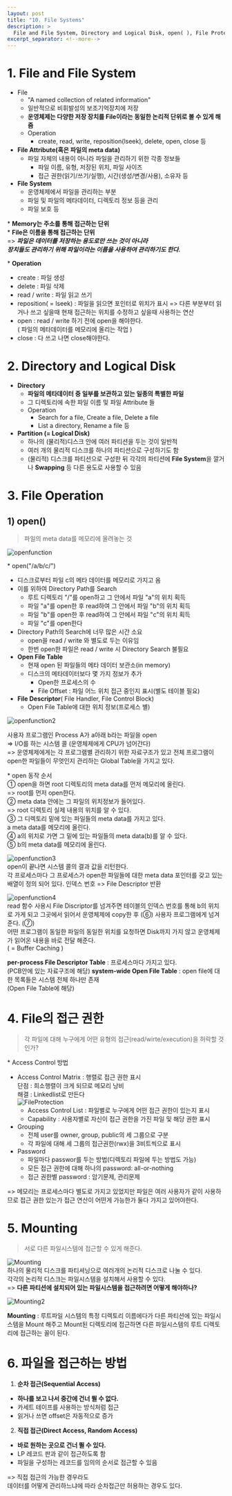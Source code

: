 ```yaml
---
layout: post
title: "10. File Systems"
description: >
  File and File System, Directory and Logical Disk, open( ), File Protection, File System의 Mounting, Access Methods
excerpt_separator: <!--more-->
---
```


<!--more-->

# 1. File and File System
- File
  - "A named collection of related information"
  - 일반적으로 비휘발성의 보조기억장치에 저장
  - **운영체제는 다양한 저장 장치를 File이라는 동일한 논리적 단위로 볼 수 있게 해줌**
  - Operation
    - create, read, write, reposition(lseek), delete, open, close 등
- **File Attribute(혹은 파일의 meta data)**
  - 파일 자체의 내용이 아니라 파일을 관리하기 위한 각종 정보들
    - 파일 이름, 유형, 저장된 위치, 파일 사이즈
    - 접근 권한(읽기/쓰기/실행), 시간(생성/변경/사용), 소유자 등
- **File System**
  - 운영체제에서 파일을 관리하는 부분
  - 파일 및 파일의 메타데이터, 디렉토리 정보 등을 관리
  - 파일 보호 등

\* **Memory는 주소를 통해 접근하는 단위**   
\* **File은 이름을 통해 접근하는 단위**   
=> ***파일은 데이터를 저장하는 용도로만 쓰는 것이 아니라***   
***장치들도 관리하기 위해 파일이라는 이름을 사용하여 관리하기도 한다.***    

\* **Operation**
- create : 파일 생성
- delete : 파일 삭제
- read / write : 파일 읽고 쓰기
- reposition( = lseek) : 파일을 읽으면 포인터로 위치가 표시 => 다른 부분부터 읽거나 쓰고 싶을때 현재 접근하는 위치를 수정하고 싶을때 사용하는 연산
- open : read / write 하기 전에 open을 해야한다.    
( 파일의 메타데이터를 메모리에 올리는 작업 )
- close : 다 쓰고 나면 close해야한다.  

# 2. Directory and Logical Disk
- **Directory**
  - **파일의 메타데이터 중 일부를 보관하고 있는 일종의 특별한 파일**
  - 그 디렉토리에 속한 파일 이름 및 파일 Attribute 들
  - Operation
    - Search for a file, Create a file, Delete a file
    - List a directory, Rename a file 등
- **Partition (= Logical Disk)**
  - 하나의 (물리적)디스크 안에 여러 파티션을 두는 것이 일반적
  - 여러 개의 물리적 디스크를 하나의 파티션으로 구성하기도 함
  - (물리적) 디스크를 파티션으로 구성한 뒤 각각의 파티션에 **File System**을 깔거나 **Swapping** 등 다른 용도로 사용할 수 있음

# 3. File Operation
## 1) open()
> 파일의 meta data를 메모리에 올려놓는 것

![openfunction](../../../assets/img/os/openfunction.png)    

\* open("/a/b/c/") 
- 디스크로부터 파일 c의 메타 데이터를 메모리로 가지고 옴
- 이를 위하여 Directory Path를 Search
  - 루트 디렉토리 "/"를 open하고 그 안에서 파일 "a"의 위치 획득
  - 파일 "a"를 open한 후 read하여 그 안에서 파일 "b"의 위치 획득
  - 파일 "b"를 open한 후 read하여 그 안에서 파일 "c"의 위치 획득
  - 파일 "c"를 open한다
- Directory Path의 Search에 너무 많은 시간 소요
  - open을 read / write 와 별도로 두는 이유임
  - 한번 open한 파일은 read / write 시 Directory Search 불필요
- **Open File Table**
  - 현재 open 된 파일들의 메타 데이터 보관소(in memory)
  - 디스크의 메타데이터보다 몇 가지 정보가 추가
    - Open한 프로세스의 수
    - File Offset : 파일 어느 위치 접근 중인지 표시(별도 테이블 필요)
- **File Descriptor**( File Handler, File Control Block)
  - Open File Table에 대한 위치 정보(프로세스 별)

![openfunction2](../../../assets/img/os/openfunction2.png)    

사용자 프로그램인 Process A가 a아래 b라는 파일을 open   
=> I/O를 하는 시스템 콜 (운영체제에게 CPU가 넘어간다)   
=> 운영체제에게는 각 프로그램별 관리하기 위한 자료구조가 있고 전체 프로그램이 open한 파일들이 무엇인지 관리하는 Global Table을 가지고 있다.

\* open 동작 순서   
① open을 하면 root 디렉토리의 meta data를 먼저 메모리에 올린다.   
=> root를 먼저 open한다.   
② meta data 안에는 그 파일의 위치정보가 들어있다.   
=> root 디렉토리 실제 내용의 위치를 알 수 있다.    
③ 그 디렉토리 밑에 있는 파일들의 meta data를 가지고 있다.   
a meta data를 메모리에 올린다.    
④ a의 위치로 가면 그 밑에 있는 파일들의 meta data(b)를 알 수 있다.   
⑤ b의 meta data를 메모리에 올린다.   

![openfunction3](../../../assets/img/os/openfunction3.png)      
open이 끝나면 시스템 콜의 결과 값을 리턴한다.   
각 프로세스마다 그 프로세스가 open한 파일들에 대한 meta data 포인터를 갖고 있는 배열이 정의 되어 있다. 인덱스 번호 => File Descriptor 반환   

![openfunction4](../../../assets/img/os/openfunction4.png)    
read 함수 사용시 File Discriptor를 넘겨주면 테이블의 인덱스 번호를 통해 b의 위치로 가게 되고 그곳에서 읽어서 운영체제에 copy한 후 (⑥) 사용자 프로그램에게 넘겨준다. (⑦)   
어떤 프로그램이 동일한 파일의 동일한 위치를 요청하면 Disk까지 가지 않고 운영체제가 읽어온 내용을 바로 전달 해준다.    
( = Buffer Caching )

**per-process File Descriptor Table** : 프로세스마다 가지고 있다.    
(PCB안에 있는 자료구조에 해당)
**system-wide Open File Table** : open file에 대한 목록들은 시스템 전체 하나만 존재   
(Open File Table에 해당)    

# 4. File의 접근 권한 
> 각 파일에 대해 누구에게 어떤 유형의 접근(read/wirte/execution)을 허락할 것인가?

\* Access Control 방법    
- Access Control Matrix : 행렬로 접근 권한 표시   
단점 : 희소행렬이 크게 되므로 메모리 낭비   
해결 : Linkedlist로 만든다    
![FileProtection](../../../assets/img/os/FileProtection.png)   
  - Access Control List : 파일별로 누구에게 어떤 접근 권한이 있는지 표시
  - Capability : 사용자별로 자신이 접근 권한을 가진 파일 및 해당 권한 표시
- Grouping
  - 전체 user를 owner, group, public의 세 그룹으로 구분
  - 각 파일에 대해 세 그룹의 접근권한(rwx)을 3비트씩으로 표시
- Password
  - 파일마다 passwor를 두는 방법(디렉토리 파일에 두는 방법도 가능)
  - 모든 접근 권한에 대해 하나의 password: all-or-nothing
  - 접근 권한별 password : 암기문제, 관리문제

=> 메모리는 프로세스마다 별도로 가지고 있었지만 파일은 여러 사용자가 같이 사용하므로 접근 권한 있는가 접근 연산이 어떤게 가능한가 둘다 가지고 있어야한다.   

# 5. Mounting
> 서로 다른 파일시스템에 접근할 수 있게 해준다.

![Mounting](../../../assets/img/os/Mounting.png)   
하나의 물리적 디스크를 파티셔닝으로 여러개의 논리적 디스크로 나눌 수 있다.    
각각의 논리적 디스크는 파일시스템을 설치해서 사용할 수 있다.    
=> **다른 파티션에 설치되어 있는 파일시스템을 접근하려면 어떻게 해야하나?**

![Mounting2](../../../assets/img/os/Mounting2.png)    

**Mounting** : 루트파일 시스템의 특정 디렉토리 이름에다가 다른 파티션에 있는 파일시스템을 Mount 해주고 Mount된 디렉토리에 접근하면 다른 파일시스템의 루트 디렉토리에 접근하는 꼴이 된다.

# 6. 파일을 접근하는 방법
1. **순차 접근(Sequential Access)**
  - **하나를 보고 나서 중간에 건너 뛸 수 없다.**
  - 카세트 테이프를 사용하는 방식처럼 접근
  - 읽거나 쓰면 offset은 자동적으로 증가
2. **직접 접근(Direct Access, Random Access)**
  - **바로 원하는 곳으로 건너 뛸 수 있다.**
  - LP 레코드 판과 같이 접근하도록 함
  - 파일을 구성하는 레코드를 임의의 순서로 접근할 수 있음

=> 직접 접근의 가능한 경우라도    
데이터를 어떻게 관리하느냐에 따라 순차접근만 허용하는 경우도 있다.